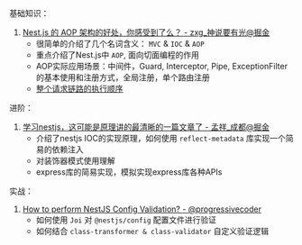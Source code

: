 基础知识：

1. [Nest.js 的 AOP 架构的好处，你感受到了么？ - zxg_神说要有光@掘金](https://juejin.cn/post/7076431946834214925)
   - 很简单的介绍了几个名词含义： `MVC` & `IOC` & `AOP`
   - 重点介绍了Nest.js中 `AOP`, 面向切面编程的作用
   - AOP实际应用场景：中间件，Guard, Interceptor, Pipe, ExceptionFilter的基本使用和注册方式，全局注册，单个路由注册
   - [整个请求链路的执行顺序](https://docs.nestjs.com/faq/request-lifecycle#summary)



进阶：

1. [学习nestjs，这可能是原理讲的最清晰的一篇文章了 - 孟祥_成都@掘金](https://juejin.cn/post/7077372768378945573)
   - 介绍了nestjs IOC的实现原理，如何使用 `reflect-metadata` 库实现一个简易的依赖注入
   - 对装饰器模式使用理解
   - express库的简易实现，模拟实现express库各种APIs



实战：

1. [How to perform NestJS Config Validation? - @progressivecoder](https://progressivecoder.com/how-to-perform-nestjs-config-validation/)
   - 如何使用 `Joi` 对 `@nestjs/config` 配置文件进行验证
   - 如何结合 `class-transformer & class-validator` 自定义验证逻辑

